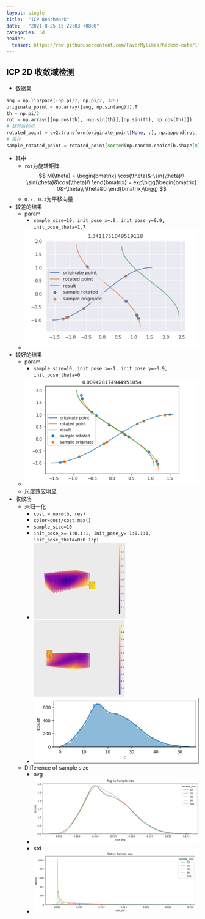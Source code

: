 ```yaml
---
layout: single
title:  "ICP Benchmark"
date:   "2021-8-25 15:22:03 +0800"
categories: 3d
header:
  teaser: https://raw.githubusercontent.com/FavorMylikes/hackmd-note/img/img20210825222557.png
---
```


## ICP 2D 收敛域检测

- 数据集

```python
ang = np.linspace(-np.pi/2, np.pi/2, 320)
originate_point = np.array([ang, np.sin(ang)]).T
th = np.pi/2
rot = np.array([[np.cos(th), -np.sin(th)],[np.sin(th), np.cos(th)]])
# 旋转后的点
rotated_point = cv2.transform(originate_point[None, :], np.append(rot, np.array([[0.2], [0.3]]), axis=1))[0]
# 采样
sample_rotated_point = rotated_point[sorted(np.random.choice(b.shape[0], 10, replace=False)), :]
```

- 其中
  - `rot`为旋转矩阵
    $$
    M(\theta) = \begin{bmatrix}
        \cos(\theta)&-\sin(\theta)\\
        \sin(\theta)&\cos(\theta)\\
    \end{bmatrix}
    = exp\bigg(\begin{bmatrix}
        0&-\theta\\
        \theta&0
    \end{bmatrix}\bigg)
    $$
  - `0.2, 0.3`为平移向量
- 较差的结果
  - param
    - `sample_size=10, init_pose_x=.9, init_pose_y=0.9, init_pose_theta=1.7`
  - <img src="https://raw.githubusercontent.com/FavorMylikes/hackmd-note/img/img20210831134030.png" alt="20210831134030"/>
- 较好的结果
  - param
    - `sample_size=10, init_pose_x=-1, init_pose_y=-0.9, init_pose_theta=0`
  - <img src="https://raw.githubusercontent.com/FavorMylikes/hackmd-note/img/img20210826020423.png" alt="20210826020423"/>
  - 尺度效应明显
- 收敛场
  - 未归一化
    - `cost = norm(b, res)`
    - `color=cost/cost.max()`
    - `sample_size=10`
    - `init_pose_x=-1:0.1:1, init_pose_y=-1:0.1:1, init_pose_theta=0:0.1:pi`
    - <img src="https://raw.githubusercontent.com/FavorMylikes/hackmd-note/img/img20210825225405.png" alt="20210825225405" height="200px"/><img src="https://raw.githubusercontent.com/FavorMylikes/hackmd-note/img/img20210825225537.png" alt="20210825225446" height="200px"/>
    - <img src="https://raw.githubusercontent.com/FavorMylikes/hackmd-note/img/img20210826000825.png" alt="20210826000825" width="450px"/>
  - Difference of sample size
    - avg
    - <img src="https://raw.githubusercontent.com/FavorMylikes/hackmd-note/img/img20210826110115.png" alt="20210826110115"/>
    - std
    - <img src="https://raw.githubusercontent.com/FavorMylikes/hackmd-note/img/img20210826110047.png" alt="20210826110047"/>

